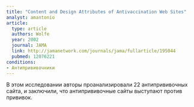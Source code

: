 ```yaml
---
title: "Content and Design Attributes of Antivaccination Web Sites"
analyst: amantonio
article:
  type: article
  authors: Wolfe
  year: 2002
  journal: JAMA
  link: http://jamanetwork.com/journals/jama/fullarticle/195044
  pubmed: 12076221
conditions:
- Антипрививочники
---
```


В этом исследовании авторы проанализировали 22 антипрививочных сайта, и заключили, что антипрививочные сайты выступают против прививок.
